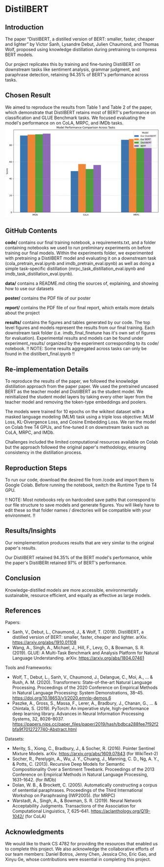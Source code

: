# DistilBERT

## Introduction

The paper “DistilBERT, a distilled version of BERT: smaller, faster, cheaper and lighter” by Victor Sanh, Lysandre Debut, Julien Chaumond, and Thomas Wolf, proposed using knowledge distillation during pretraining to compress BERT models.

Our project replicates this by training and fine-tuning DistilBERT on downstream tasks like sentiment analysis, grammar judgment, and paraphrase detection, retaining 94.35% of BERT's performance across tasks.

## Chosen Result

We aimed to reproduce the results from Table 1 and Table 2 of the paper, which demonstrate that DistilBERT retains most of BERT's performance on classification and GLUE Benchmark tasks. We focused evaluating the model's performance on on CoLA, MRPC, and IMDb tasks.
![Comparison](results/results_comparison.png)

## GitHub Contents

**code/** contains our final training notebook, a requirements.txt, and a folder containing notebooks we used to run preliminary experiments on before training our final models. Within the experiments folder, we experimented with pretraining a DistilBERT model and evaluating it on a downstream task (cola_pretrain_eval.ipynb and imdb_pretrain_eval.ipynb) as well as doing a simple task-specific distillation (mrpc_task_distillation_eval.ipynb and imdb_task_distillation_eval.ipynb).

**data/** contains a README.md citing the sources of, explaining, and showing how to use our datasets

**poster/** contains the PDF file of our poster

**report/** contains the PDF file of our final report, which entails more details about the project

**results/** contains the figures and tables generated by our code. The top level figures and models represent the results from our final training. Each downstream task folder (i.e. imdb_final_finetune has it's own set of figures for evaluation). Experimental results and models can be found under experiment_results/ organized by the experiment corresponding to its code/ notebook. !! NOTE: Some results aggregated across tasks can only be found in the distilbert_final.ipynb !!

## Re-implementation Details

To reproduce the results of the paper, we followed the knowledge distillation approach from the paper paper. We used the pretrained uncased BERT as the teacher model and DistilBERT as the student model. We reinitialized the student model layers by taking every other layer from the teacher model and removing the token-type embeddings and poolers.

The models were trained for 10 epochs on the wikitext dataset with a masked language modeling (MLM) task using a triple loss objective: MLM Loss, KL-Divergence Loss, and Cosine Embedding Loss. We ran the model on Colab free T4 GPUs, and fine-tuned it on downstream tasks such as CoLA, MRPC, and IMDb.

Challenges included the limited computational resources available on Colab but the approach followed the original paper's methodology, ensuring consistency in the distillation process.

## Reproduction Steps

To run our code, download the desired file from /code and import them to Google Colab. Before running the notebook, switch the Runtime Type to T4 GPU.

!! NOTE: Most notebooks rely on hardcoded save paths that correspond to our file structure to save models and generate figures. You will likely have to edit these so that folder names / directories will be compatible with your environment. !!

## Results/Insights

Our reimplementation produces results that are very similar to the original paper's results.

Our DistilBERT retained 94.35% of the BERT model's performance, while the paper's DistilBERt retained 97% of BERT's performance.

## Conclusion

Knowledge-distilled models are more accessible, environmentally sustainable, resource efficient, and equally as effective as large models.

## References

Papers:

- Sanh, V., Debut, L., Chaumond, J., & Wolf, T. (2019). DistilBERT, a distilled version of BERT: smaller, faster, cheaper and lighter. arXiv. https://arxiv.org/abs/1910.01108
- Wang, A., Singh, A., Michael, J., Hill, F., Levy, O., & Bowman, S. R. (2019). GLUE: A Multi-Task Benchmark and Analysis Platform for Natural Language Understanding. arXiv. https://arxiv.org/abs/1804.07461

Tools and Frameworks:

- Wolf, T., Debut, L., Sanh, V., Chaumond, J., Delangue, C., Moi, A., ... & Rush, A. M. (2020). Transformers: State-of-the-art Natural Language Processing. Proceedings of the 2020 Conference on Empirical Methods in Natural Language Processing: System Demonstrations, 38–45. https://doi.org/10.18653/v1/2020.emnlp-demos.6
- Paszke, A., Gross, S., Massa, F., Lerer, A., Bradbury, J., Chanan, G., ... & Chintala, S. (2019). PyTorch: An imperative style, high-performance deep learning library. Advances in Neural Information Processing Systems, 32, 8026–8037. https://papers.nips.cc/paper_files/paper/2019/hash/bdbca288fee7f92f2bfa9f7012727740-Abstract.html

Datasets:

- Merity, S., Xiong, C., Bradbury, J., & Socher, R. (2016). Pointer Sentinel Mixture Models. arXiv. https://arxiv.org/abs/1609.07843 (for WikiText-2)
- Socher, R., Perelygin, A., Wu, J. Y., Chuang, J., Manning, C. D., Ng, A. Y., & Potts, C. (2013). Recursive Deep Models for Semantic Compositionality Over a Sentiment Treebank. Proceedings of the 2013 Conference on Empirical Methods in Natural Language Processing, 1631–1642. (for IMDb)
- Dolan, W. B., & Brockett, C. (2005). Automatically constructing a corpus of sentential paraphrases. Proceedings of the Third International Workshop on Paraphrasing (IWP2005). (for MRPC)
- Warstadt, A., Singh, A., & Bowman, S. R. (2019). Neural Network Acceptability Judgments. Transactions of the Association for Computational Linguistics, 7, 625–641. https://aclanthology.org/Q19-1042/ (for CoLA)

## Acknowledgments

We would like to thank CS 4782 for providing the resources that enabled us to complete this project. We also acknowledge the collaborative efforts of our team members: Daniel Botros, Jenny Chen, Jessica Cho, Eric Gao, and Xinyu Ge, whose contributions were essential in completing this project.
